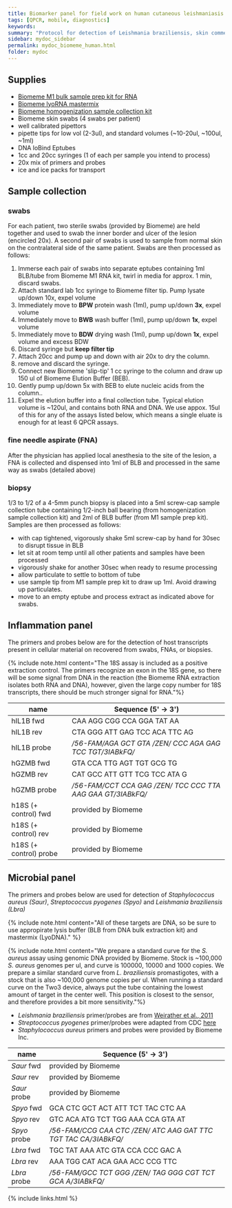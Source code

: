 ```yaml
---
title: Biomarker panel for field work on human cutaneous leishmaniasis
tags: [QPCR, mobile, diagnostics]
keywords:
summary: "Protocol for detection of Leishmania braziliensis, skin commensals and host pro-inflammatory gene expression from lesion swabs in human cases of cutaneous leishmaniasis "
sidebar: mydoc_sidebar
permalink: mydoc_biomeme_human.html
folder: mydoc
---
```


## Supplies
* [Biomeme M1 bulk sample prep kit for RNA](http://CHMI-sops.github.io/papers/Biomeme_M1kit_RNA.pdf)
* [Biomeme lyoRNA mastermix](http://CHMI-sops.github.io/papers/LyoRNA.pdf)
* [Biomeme homogenization sample collection kit](http://CHMI-sops.github.io/papers/Biomeme_homogenizationKit.pdf)
* Biomeme skin swabs (4 swabs per patient)
* well calibrated pipettors
* pipette tips for low vol (2-3ul), and standard volumes (~10-20ul, ~100ul, ~1ml)
* DNA loBind Eptubes
* 1cc and 20cc syringes (1 of each per sample you intend to process)
* 20x mix of primers and probes
* ice and ice packs for transport

## Sample collection

### swabs

For each patient, two sterile swabs (provided by Biomeme) are held together and used to swab the inner border and ulcer of the lesion (encircled 20x).  A second pair of swabs is used to sample from normal skin on the contralateral side of the same patient.  Swabs are then processed as follows: 

1. Immerse each pair of swabs into separate eptubes containing 1ml BLB/tube from Biomeme M1 RNA kit, twirl in media for approx. 1 min, discard swabs.
2. Attach standard lab 1cc syringe to Biomeme filter tip. Pump lysate up/down 10x, expel volume
3. Immediately move to **BPW** protein wash (1ml), pump up/down **3x**, expel volume
4. Immediately move to **BWB** wash buffer (1ml), pump up/down **1x**, expel volume
5. Immediately move to **BDW** drying wash (1ml), pump up/down **1x**, expel volume and excess BDW
6. Discard syringe but **keep filter tip**
7. Attach 20cc and pump up and down with air 20x to dry the column.
8. remove and discard the syringe.  
9. Connect new Biomeme 'slip-tip' 1 cc syringe to the column and draw up 150 ul of Biomeme Elution Buffer (BEB).  
10. Gently pump up/down 5x with BEB to elute nucleic acids from the column..
11. Expel the elution buffer into a final collection tube.  Typical elution volume is ~120ul, and contains both RNA and DNA.  We use appox. 15ul of this for any of the assays listed below, which means a single eluate is enough for at least 6 QPCR assays.

### fine needle aspirate (FNA)

After the physician has applied local anesthesia to the site of the lesion, a FNA is collected and dispensed into 1ml of BLB and processed in the same way as swabs (detailed above)

### biopsy

1/3 to 1/2 of a 4-5mm punch biopsy is placed into a 5ml screw-cap sample collection tube containing 1/2-inch ball bearing (from homogenization sample collection kit) and 2ml of BLB buffer (from M1 sample prep kit).  Samples are then processed as follows:

* with cap tightened, vigorously shake 5ml screw-cap by hand for 30sec to disrupt tissue in BLB
* let sit at room temp until all other patients and samples have been processed
* vigorously shake for another 30sec when ready to resume processing
* allow particulate to settle to bottom of tube
* use sample tip from M1 sample prep kit to draw up 1ml.  Avoid drawing up particulates.
* move to an empty eptube and process extract as indicated above for swabs. 

## Inflammation panel
The primers and probes below are for the detection of host transcripts present in cellular material on recovered from swabs, FNAs, or biopsies.

{% include note.html content="The 18S assay is included as a positive extraction control.  The primers recognize an exon in the 18S gene, so there will be some signal from DNA in the reaction (the Biomeme RNA extraction isolates both RNA and DNA), however, given the large copy number for 18S transcripts, there should be much stronger signal for RNA."%}

| name | Sequence (5' -> 3') |
|-------|--------|
| hIL1B fwd | CAA AGG CGG CCA GGA TAT AA |
| hIL1B rev | CTA GGG ATT GAG TCC ACA TTC AG |
| hIL1B probe | */56-FAM/*AGA GCT GTA */ZEN/* CCC AGA GAG TCC TGT*/3IABkFQ/* |
| hGZMB fwd | GTA CCA TTG AGT TGT GCG TG |
| hGZMB rev | CAT GCC ATT GTT TCG TCC ATA G |
| hGZMB probe | */56-FAM/*CCT CCA GAG */ZEN/* TCC CCC TTA AAG GAA GT*/3IABkFQ/* 
| h18S (+ control) fwd | provided by Biomeme |
| h18S (+ control) rev | provided by Biomeme |
| h18S (+ control) probe | provided by Biomeme |


## Microbial panel 
The primers and probes below are used for detection of *Staphylococcus aureus (Saur)*, *Streptococcus pyogenes (Spyo)* and *Leishmania braziliensis (Lbra)*

{% include note.html content="All of these targets are DNA, so be sure to use appropirate lysis buffer (BLB from DNA bulk extraction kit) and mastermix (LyoDNA)." %}

{% include note.html content="We prepare a standard curve for the *S. aureus* assay using genomic DNA provided by Biomeme.  Stock is ~100,000 *S. aureus* genomes per ul, and curve is 100000, 10000 and 1000 copies.  We prepare a similar standard curve from *L. braziliensis* promastigotes, with a stock that is also ~100,000 genome copies per ul.  When running a standard curve on the Two3 device, always put the tube containing the lowest amount of target in the center well.  This position is closest to the sensor, and therefore provides a bit more sensitivity."%}

* *Leishmania braziliensis* primer/probes are from [Weirather et al., 2011](https://www.ncbi.nlm.nih.gov/pmc/articles/PMC3209110/)
* *Streptococcus pyogenes* primer/probes were adapted from CDC [here](https://www.cdc.gov/streplab/protocols.html)
* *Staphylococcus aureus* primers and probes were provided by Biomeme Inc.


| name | Sequence (5' -> 3') |
|-------|--------|
| *Saur* fwd | provided by Biomeme |
| *Saur* rev | provided by Biomeme |
| *Saur* probe | provided by Biomeme |
| *Spyo* fwd | GCA CTC GCT ACT ATT TCT TAC CTC AA |
| *Spyo* rev | GTC ACA ATG TCT TGG AAA CCA GTA AT |
| *Spyo* probe | */56-FAM/*CCG CAA CTC */ZEN/* ATC AAG GAT TTC TGT TAC CA*/3IABkFQ/* |
| *Lbra* fwd | TGC TAT AAA ATC GTA CCA CCC GAC A |
| *Lbra* rev | AAA TGG CAT ACA GAA ACC CCG TTC |
| *Lbra* probe | */56-FAM/*GCC TCT GGG */ZEN/* TAG GGG CGT TCT GCA A*/3IABkFQ/* |





{% include links.html %}

